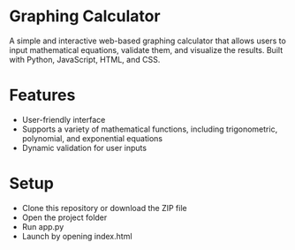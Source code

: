 # Graphing Calculator
A simple and interactive web-based graphing calculator that allows users to input mathematical equations, validate them, and visualize the results. Built with Python, JavaScript, HTML, and CSS.

# Features
- User-friendly interface
- Supports a variety of mathematical functions, including trigonometric, polynomial, and exponential equations
- Dynamic validation for user inputs

# Setup
- Clone this repository or download the ZIP file
- Open the project folder
- Run app.py
- Launch by opening index.html
